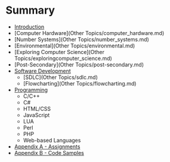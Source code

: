 # Summary

* [Introduction](README.md)
* [Computer Hardware](Other Topics/computer_hardware.md)
* [Number Systems](Other Topics/number_systems.md)
* [Environmental](Other Topics/environmental.md)
* [Exploring Computer Science](Other Topics/exploringcomputer_science.md)
* [Post-Secondary](Other Topics/post-secondary.md)
* [Software Development](software_development.md)
   * [SDLC](Other Topics/sdlc.md)
   * [Flowcharting](Other Topics/flowcharting.md)
* [Programming](programming.md)
   * C/C++
   * C#
   * HTML/CSS
   * JavaScript
   * LUA
   * Perl
   * PHP
   * Web-based Languages
* [Appendix A - Assignments](appendix_a_-_assignments.md)
* [Appendix B - Code Samples](appendix_b_-_code_samples.md)

